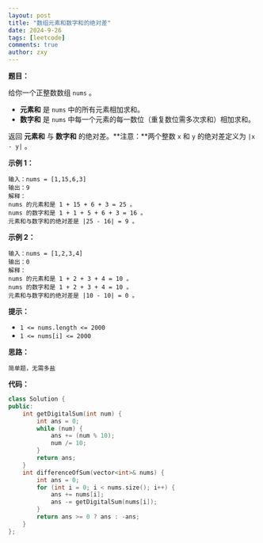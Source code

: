 ```yaml
---
layout: post
title: "数组元素和数字和的绝对差"
date: 2024-9-26
tags: [leetcode]
comments: true
author: zxy
---
```


**题目：**

给你一个正整数数组 `nums` 。

- **元素和** 是 `nums` 中的所有元素相加求和。
- **数字和** 是 `nums` 中每一个元素的每一数位（重复数位需多次求和）相加求和。

返回 **元素和** 与 **数字和** 的绝对差。**注意：**两个整数 `x` 和 `y` 的绝对差定义为 `|x - y|` 。

**示例 1：**

```
输入：nums = [1,15,6,3]
输出：9
解释：
nums 的元素和是 1 + 15 + 6 + 3 = 25 。
nums 的数字和是 1 + 1 + 5 + 6 + 3 = 16 。
元素和与数字和的绝对差是 |25 - 16| = 9 。
```

**示例 2：**

```
输入：nums = [1,2,3,4]
输出：0
解释：
nums 的元素和是 1 + 2 + 3 + 4 = 10 。
nums 的数字和是 1 + 2 + 3 + 4 = 10 。
元素和与数字和的绝对差是 |10 - 10| = 0 。
```

**提示：**

- `1 <= nums.length <= 2000`
- `1 <= nums[i] <= 2000`

**思路：**

```
简单题，无需多盐
```

**代码：**

```cpp
class Solution {
public:
    int getDigitalSum(int num) {
        int ans = 0;
        while (num) {
            ans += (num % 10);
            num /= 10;
        }
        return ans;
    }
    int differenceOfSum(vector<int>& nums) {
        int ans = 0;        
        for (int i = 0; i < nums.size(); i++) {
            ans += nums[i];
            ans -= getDigitalSum(nums[i]);
        }
        return ans >= 0 ? ans : -ans;
    }
};
```

